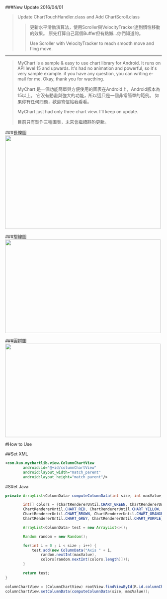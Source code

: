 ###New Update 2016/04/01
>Update ChartTouchHandler.class and Add ChartScroll.class
>>更新水平滑動演算法，使用Scroller與VelocityTracker達到慣性移動的效果。
>>原先打算自己寫個Buffer但有點懶...你們知道的。
>>
>>Use Scroller with VelocityTracker to reach smooth move and fling move.
***

>MyChart is a sample & easy to use chart library for Android. It runs on API level 15 and upwards.
>It's had no animation and powerful, so it's very sample example.
>if you have any question, you can writing e-mail for me.
>Okay, thank you for wacthing.
>
>MyChart 是一個功能簡單與方便使用的圖表在Android上，Android版本為15以上。
>它沒有動畫與強大的功能，所以這只是一個非常簡單的範例。
>如果你有任何問題，歡迎寄信給我看看。
>
>MyChart just had only three chart view. I'll keep on update.
>
>目前只有製作三種圖表，未來會繼續斟酌更新。

###長條圖
<img width="500" height="300" src="https://googledrive.com/host/0B5fOJF9g7N2SMXktVDRRei1SdEU"/>

###摺線圖
<img width="500" height="300" src="https://googledrive.com/host/0B5fOJF9g7N2SN3NCWW00WXNrQWs"/>

###圓餅圖
<img width="500" height="300" src="https://googledrive.com/host/0B5fOJF9g7N2SUE5SWmlkSmNDMGs"/>

#How to Use

##Set XML
```xml
<com.kuo.mychartlib.view.ColumnChartView
        android:id="@+id/columnChartView"
        android:layout_width="match_parent"
        android:layout_height="match_parent"/>
```

#S#et Java
```java
private ArrayList<ColumnData> computeColumnData(int size, int maxValue) {

        int[] colors = {ChartRendererUntil.CHART_GREEN, ChartRendererUntil.CHART_PINK, 
        ChartRendererUntil.CHART_RED, ChartRendererUntil.CHART_YELLOW,
        ChartRendererUntil.CHART_BROWN, ChartRendererUntil.CHART_ORANGE, 
        ChartRendererUntil.CHART_GREY, ChartRendererUntil.CHART_PURPLE};

        ArrayList<ColumnData> test = new ArrayList<>();

        Random random = new Random();

        for(int i = 0 ; i < size ; i++) {
            test.add(new ColumnData("Axis " + i, 
                random.nextInt(maxValue), 
                colors[random.nextInt(colors.length)]));
        }

        return test;
}

columnChartView = (ColumnChartView) rootView.findViewById(R.id.columnChartView);
columnChartView.setColumnData(computeColumnData(size, maxValue));
```
